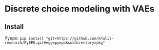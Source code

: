 # Discrete choice modeling with VAEs

## Install
Pyepo: `pip install "git+https://github.com/khalil-research/PyEPO.git#egg=pyepo&subdirectory=pkg"`